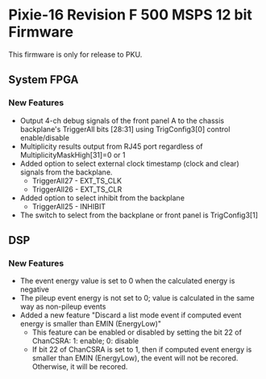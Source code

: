 # Pixie-16 Revision F 500 MSPS 12 bit Firmware
This firmware is only for release to PKU.

## System FPGA

### New Features

* Output 4-ch debug signals of the front panel A to the chassis backplane's TriggerAll bits [28:31] using TrigConfig3[0] control enable/disable
* Multiplicity results output from RJ45 port regardless of MultiplicityMaskHigh[31]=0 or 1
* Added option to select external clock timestamp (clock and clear) signals from the backplane.
	* TriggerAll27 - EXT_TS_CLK
	* TriggerAll26 - EXT_TS_CLR
* Added option to select inhibit from the backplane
	* TriggerAll25 - INHIBIT
* The switch to select from the backplane or front panel is TrigConfig3[1]

## DSP 

### New Features

* The event energy value is set to 0 when the calculated energy is negative
* The pileup event energy is not set to 0; value is calculated in the same way as non-pileup events
* Added a new feature "Discard a list mode event if computed event energy is smaller than EMIN (EnergyLow)"
	* This feature can be enabled or disabled by setting the bit 22 of ChanCSRA: 1: enable; 0: disable
	* If bit 22 of ChanCSRA is set to 1, then if computed event energy is smaller than EMIN (EnergyLow), the event will not be recored. Otherwise, it will be recored.
	